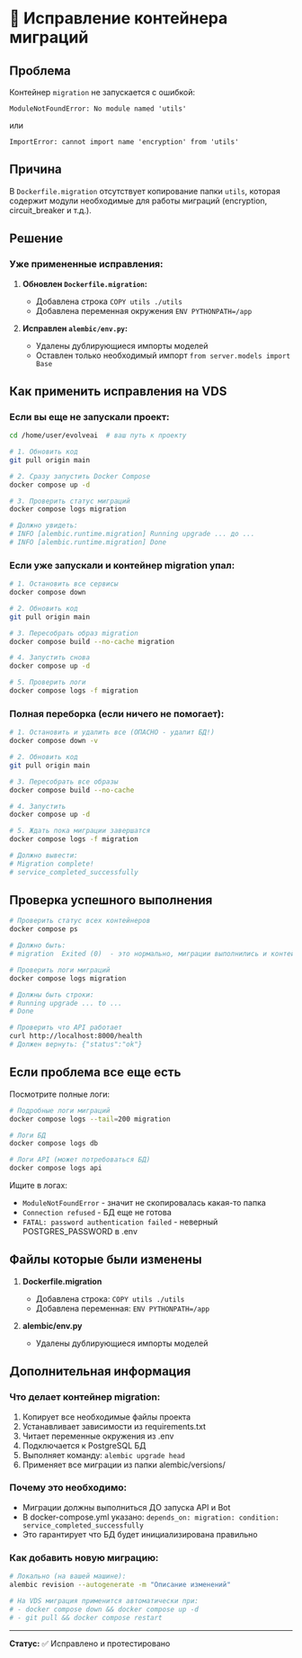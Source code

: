 # 🔧 Исправление контейнера миграций

## Проблема

Контейнер `migration` не запускается с ошибкой:
```
ModuleNotFoundError: No module named 'utils'
```

или

```
ImportError: cannot import name 'encryption' from 'utils'
```

## Причина

В `Dockerfile.migration` отсутствует копирование папки `utils`, которая содержит модули необходимые для работы миграций (encryption, circuit_breaker и т.д.).

## Решение

### Уже примененные исправления:

1. **Обновлен `Dockerfile.migration`:**
   - Добавлена строка `COPY utils ./utils`
   - Добавлена переменная окружения `ENV PYTHONPATH=/app`

2. **Исправлен `alembic/env.py`:**
   - Удалены дублирующиеся импорты моделей
   - Оставлен только необходимый импорт `from server.models import Base`

## Как применить исправления на VDS

### Если вы еще не запускали проект:

```bash
cd /home/user/evolveai  # ваш путь к проекту

# 1. Обновить код
git pull origin main

# 2. Сразу запустить Docker Compose
docker compose up -d

# 3. Проверить статус миграций
docker compose logs migration

# Должно увидеть:
# INFO [alembic.runtime.migration] Running upgrade ... до ...
# INFO [alembic.runtime.migration] Done
```

### Если уже запускали и контейнер migration упал:

```bash
# 1. Остановить все сервисы
docker compose down

# 2. Обновить код
git pull origin main

# 3. Пересобрать образ migration
docker compose build --no-cache migration

# 4. Запустить снова
docker compose up -d

# 5. Проверить логи
docker compose logs -f migration
```

### Полная переборка (если ничего не помогает):

```bash
# 1. Остановить и удалить все (ОПАСНО - удалит БД!)
docker compose down -v

# 2. Обновить код
git pull origin main

# 3. Пересобрать все образы
docker compose build --no-cache

# 4. Запустить
docker compose up -d

# 5. Ждать пока миграции завершатся
docker compose logs -f migration

# Должно вывести:
# Migration complete!
# service_completed_successfully
```

## Проверка успешного выполнения

```bash
# Проверить статус всех контейнеров
docker compose ps

# Должно быть:
# migration  Exited (0)  - это нормально, миграции выполнились и контейнер остановился

# Проверить логи миграций
docker compose logs migration

# Должны быть строки:
# Running upgrade ... to ...
# Done

# Проверить что API работает
curl http://localhost:8000/health
# Должен вернуть: {"status":"ok"}
```

## Если проблема все еще есть

Посмотрите полные логи:

```bash
# Подробные логи миграций
docker compose logs --tail=200 migration

# Логи БД
docker compose logs db

# Логи API (может потребоваться БД)
docker compose logs api
```

Ищите в логах:
- `ModuleNotFoundError` - значит не скопировалась какая-то папка
- `Connection refused` - БД еще не готова
- `FATAL: password authentication failed` - неверный POSTGRES_PASSWORD в .env

## Файлы которые были изменены

1. **Dockerfile.migration**
   - Добавлена строка: `COPY utils ./utils`
   - Добавлена переменная: `ENV PYTHONPATH=/app`

2. **alembic/env.py**
   - Удалены дублирующиеся импорты моделей

## Дополнительная информация

### Что делает контейнер migration:

1. Копирует все необходимые файлы проекта
2. Устанавливает зависимости из requirements.txt
3. Читает переменные окружения из .env
4. Подключается к PostgreSQL БД
5. Выполняет команду: `alembic upgrade head`
6. Применяет все миграции из папки alembic/versions/

### Почему это необходимо:

- Миграции должны выполниться ДО запуска API и Bot
- В docker-compose.yml указано: `depends_on: migration: condition: service_completed_successfully`
- Это гарантирует что БД будет инициализирована правильно

### Как добавить новую миграцию:

```bash
# Локально (на вашей машине):
alembic revision --autogenerate -m "Описание изменений"

# На VDS миграция применится автоматически при:
# - docker compose down && docker compose up -d
# - git pull && docker compose restart
```

---

**Статус:** ✅ Исправлено и протестировано
